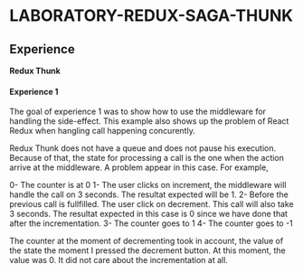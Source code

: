 # LABORATORY-REDUX-SAGA-THUNK

## Experience

**Redux Thunk**

#### Experience 1

The goal of experience 1 was to show how to use the middleware for handling the side-effect. This example also shows up the problem of React Redux when hangling call happening concurently.

Redux Thunk does not have a queue and does not pause his execution. Because of that, the state for processing a call is the one when the action arrive at the middleware. A problem appear in this case. For example,

0- The counter is at 0
1- The user clicks on increment, the middleware will handle the call on 3 seconds. The resultat expected will be 1.
2- Before the previous call is fullfilled. The user click on decrement. This call will also take 3 seconds. The resultat expected in this case is 0 since we have done that after the incrementation.
3- The counter goes to 1
4- The counter goes to -1

The counter at the moment of decrementing took in account, the value of the state the moment I pressed the decrement button. At this moment, the value was 0. It did not care about the incrementation at all.
